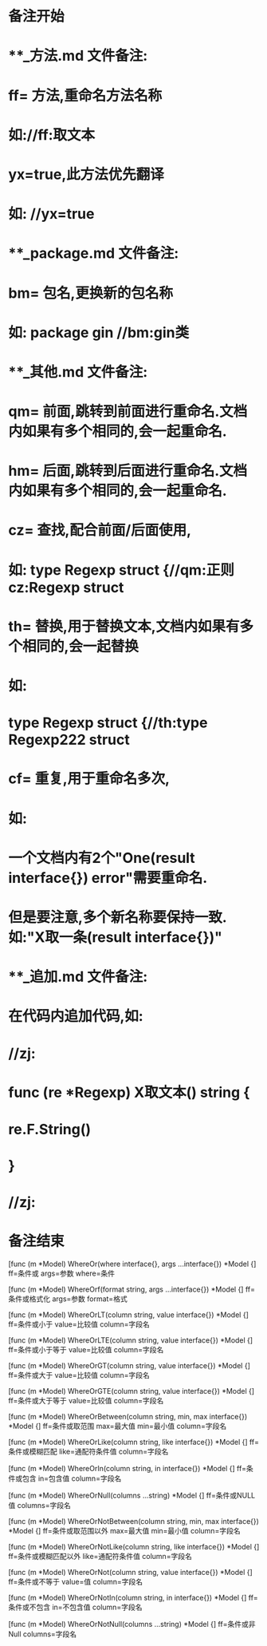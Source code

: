 # 备注开始
# **_方法.md 文件备注:
# ff= 方法,重命名方法名称
# 如://ff:取文本
#
# yx=true,此方法优先翻译
# 如: //yx=true

# **_package.md 文件备注:
# bm= 包名,更换新的包名称 
# 如: package gin //bm:gin类

# **_其他.md 文件备注:
# qm= 前面,跳转到前面进行重命名.文档内如果有多个相同的,会一起重命名.
# hm= 后面,跳转到后面进行重命名.文档内如果有多个相同的,会一起重命名.
# cz= 查找,配合前面/后面使用,
# 如: type Regexp struct {//qm:正则 cz:Regexp struct
#
# th= 替换,用于替换文本,文档内如果有多个相同的,会一起替换
# 如:
# type Regexp struct {//th:type Regexp222 struct
#
# cf= 重复,用于重命名多次,
# 如: 
# 一个文档内有2个"One(result interface{}) error"需要重命名.
# 但是要注意,多个新名称要保持一致. 如:"X取一条(result interface{})"

# **_追加.md 文件备注:
# 在代码内追加代码,如:
# //zj:
# func (re *Regexp) X取文本() string { 
# re.F.String()
# }
# //zj:
# 备注结束

[func (m *Model) WhereOr(where interface{}, args ...interface{}) *Model {]
ff=条件或
args=参数
where=条件

[func (m *Model) WhereOrf(format string, args ...interface{}) *Model {]
ff=条件或格式化
args=参数
format=格式

[func (m *Model) WhereOrLT(column string, value interface{}) *Model {]
ff=条件或小于
value=比较值
column=字段名

[func (m *Model) WhereOrLTE(column string, value interface{}) *Model {]
ff=条件或小于等于
value=比较值
column=字段名

[func (m *Model) WhereOrGT(column string, value interface{}) *Model {]
ff=条件或大于
value=比较值
column=字段名

[func (m *Model) WhereOrGTE(column string, value interface{}) *Model {]
ff=条件或大于等于
value=比较值
column=字段名

[func (m *Model) WhereOrBetween(column string, min, max interface{}) *Model {]
ff=条件或取范围
max=最大值
min=最小值
column=字段名

[func (m *Model) WhereOrLike(column string, like interface{}) *Model {]
ff=条件或模糊匹配
like=通配符条件值
column=字段名

[func (m *Model) WhereOrIn(column string, in interface{}) *Model {]
ff=条件或包含
in=包含值
column=字段名

[func (m *Model) WhereOrNull(columns ...string) *Model {]
ff=条件或NULL值
columns=字段名

[func (m *Model) WhereOrNotBetween(column string, min, max interface{}) *Model {]
ff=条件或取范围以外
max=最大值
min=最小值
column=字段名

[func (m *Model) WhereOrNotLike(column string, like interface{}) *Model {]
ff=条件或模糊匹配以外
like=通配符条件值
column=字段名

[func (m *Model) WhereOrNot(column string, value interface{}) *Model {]
ff=条件或不等于
value=值
column=字段名

[func (m *Model) WhereOrNotIn(column string, in interface{}) *Model {]
ff=条件或不包含
in=不包含值
column=字段名

[func (m *Model) WhereOrNotNull(columns ...string) *Model {]
ff=条件或非Null
columns=字段名
